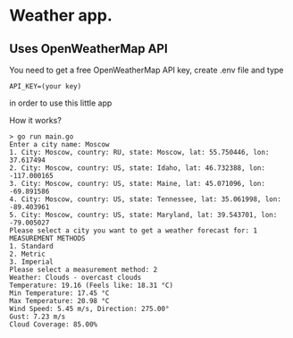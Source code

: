 # Weather app. 
## Uses OpenWeatherMap API
You need to get a free OpenWeatherMap API key, create .env file and type
```
API_KEY=(your key)
```
in order to use this little app

How it works?
```
> go run main.go
Enter a city name: Moscow
1. City: Moscow, country: RU, state: Moscow, lat: 55.750446, lon: 37.617494
2. City: Moscow, country: US, state: Idaho, lat: 46.732388, lon: -117.000165
3. City: Moscow, country: US, state: Maine, lat: 45.071096, lon: -69.891586
4. City: Moscow, country: US, state: Tennessee, lat: 35.061998, lon: -89.403961
5. City: Moscow, country: US, state: Maryland, lat: 39.543701, lon: -79.005027
Please select a city you want to get a weather forecast for: 1
MEASUREMENT METHODS
1. Standard
2. Metric
3. Imperial
Please select a measurement method: 2
Weather: Clouds - overcast clouds
Temperature: 19.16 (Feels like: 18.31 °C)
Min Temperature: 17.45 °C
Max Temperature: 20.98 °C
Wind Speed: 5.45 m/s, Direction: 275.00°
Gust: 7.23 m/s
Cloud Coverage: 85.00%
```